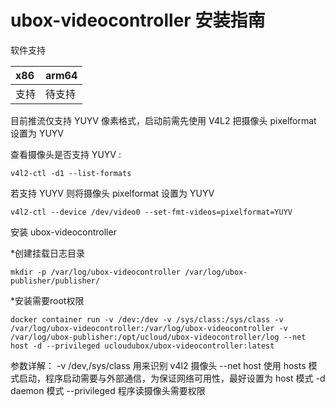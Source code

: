 # ubox-videocontroller 安装指南

软件支持

|  x86   |  arm64 | 
|  :----  | :----  | 
| 支持 | 待支持 | 

目前推流仅支持 YUYV 像素格式，启动前需先使用 V4L2 把摄像头 pixelformat 设置为 YUYV

查看摄像头是否支持 YUYV :

    v4l2-ctl -d1 --list-formats

若支持 YUYV 则将摄像头 pixelformat 设置为 YUYV

    v4l2-ctl --device /dev/video0 --set-fmt-videos=pixelformat=YUYV

安装 ubox-videocontroller  

   \*创建挂载日志目录
   
    mkdir -p /var/log/ubox-videocontroller /var/log/ubox-publisher/publisher/

   \*安装需要root权限
   
    docker container run -v /dev:/dev -v /sys/class:/sys/class -v /var/log/ubox-videocontroller:/var/log/ubox-videocontroller -v /var/log/ubox-publisher:/opt/ucloud/ubox-videocontroller/log --net host -d --privileged ucloudubox/ubox-videocontroller:latest




参数详解：
-v /dev,/sys/class 用来识别 v4l2 摄像头 
--net host 使用 hosts 模式启动，程序启动需要与外部通信，为保证网络可用性，最好设置为 host 模式 
-d daemon 模式 
--privileged 程序读摄像头需要权限 
